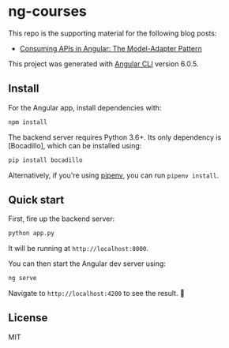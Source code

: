 # ng-courses

This repo is the supporting material for the following blog posts:

- [Consuming APIs in Angular: The Model-Adapter Pattern](https://blog.florimondmanca.com/consuming-apis-in-angular-the-model-adapter-pattern)

This project was generated with [Angular CLI](https://github.com/angular/angular-cli) version 6.0.5.

## Install

For the Angular app, install dependencies with:

```bash
npm install
```

The backend server requires Python 3.6+. Its only dependency is [Bocadillo], which can be installed using:

```bash
pip install bocadillo
```

Alternatively, if you're using [pipenv](https://github.com/pypa/pipenv), you can run `pipenv install`.

## Quick start

First, fire up the backend server:

```bash
python app.py
```

It will be running at `http://localhost:8000`.

You can then start the Angular dev server using:

```bash
ng serve
```

Navigate to `http://localhost:4200` to see the result. 🎊

## License

MIT
